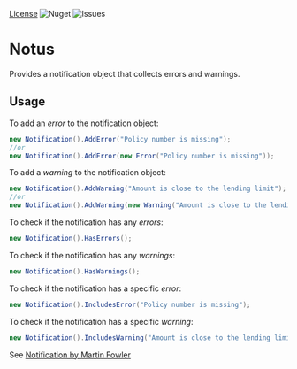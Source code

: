 [License](https://img.shields.io/github/license/alexander-forbes/notus)
![Nuget](https://img.shields.io/nuget/dt/notus?label=nuget)
![Issues](https://img.shields.io/github/issues/alexander-forbes/notus)

# Notus

Provides a notification object that collects errors and warnings.

## Usage

To add an *error* to the notification object:

```C#
new Notification().AddError("Policy number is missing");
//or
new Notification().AddError(new Error("Policy number is missing"));
```
To add a *warning* to the notification object:

```c#
new Notification().AddWarning("Amount is close to the lending limit");
//or
new Notification().AddWarning(new Warning("Amount is close to the lending limit"));
```

To check if  the notification has any *errors*:

```c#
new Notification().HasErrors();
```

To check if  the notification has any *warnings*:

```c#
new Notification().HasWarnings();
```

To check if the notification has a specific *error*:

```c#
new Notification().IncludesError("Policy number is missing");
```

To check if the notification has a specific *warning*:

```c#
new Notification().IncludesWarning("Amount is close to the lending limit");
```

See [Notification by Martin Fowler](https://martinfowler.com/eaaDev/Notification.html)
